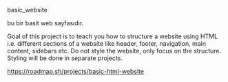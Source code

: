 basic_website

bu bir basit web sayfasıdır.

Goal of this project is to teach you how to structure a website using HTML i.e. different sections of a website like header, footer, navigation, main content, sidebars etc. Do not style the website, only focus on the structure. Styling will be done in separate projects.

https://roadmap.sh/projects/basic-html-website
